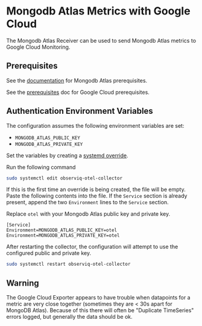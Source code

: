 # Mongodb Atlas Metrics with Google Cloud

The Mongodb Atlas Receiver can be used to send Mongodb Atlas metrics to Google Cloud Monitoring.

## Prerequisites

See the [documentation](https://github.com/observIQ/bindplane-agent/blob/main/docs/receivers.md) for Mongodb Atlas prerequisites.

See the [prerequisites](../README.md) doc for Google Cloud prerequisites.

## Authentication Environment Variables

The configuration assumes the following environment variables are set:
- `MONGODB_ATLAS_PUBLIC_KEY`
- `MONGODB_ATLAS_PRIVATE_KEY`

Set the variables by creating a [systemd override](https://wiki.archlinux.org/title/systemd#Replacement_unit_files).

Run the following command
```bash
sudo systemctl edit observiq-otel-collector
```

If this is the first time an override is being created, the file will be empty. Paste the following contents into the file. If the `Service` section is already present, append the two `Environment` lines to the `Service` section.

Replace `otel` with your Mongodb Atlas public key and private key.
```
[Service]
Environment=MONGODB_ATLAS_PUBLIC_KEY=otel
Environment=MONGODB_ATLAS_PRIVATE_KEY=otel
```

After restarting the collector, the configuration will attempt to use the configured public and private key.

```bash
sudo systemctl restart observiq-otel-collector
```

## Warning
The Google Cloud Exporter appears to have trouble when datapoints for a metric are very close together (sometimes they are < 30s apart for MongoDB Atlas).
Because of this there will often be "Duplicate TimeSeries" errors logged, but generally the data should be ok.
